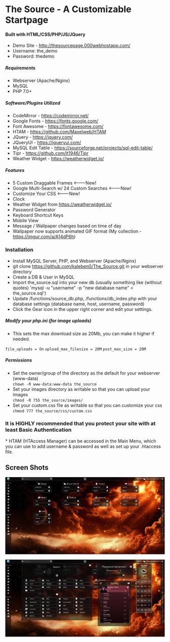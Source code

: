 <h1>The Source - A Customizable Startpage</h1>

<h4>Built with HTML/CSS/PHP/JS/JQuery</h4>

* Demo Site - http://thesourcepage.000webhostapp.com/
* Username:  the_demo
* Password: thedemo

<h5>Requirements</h5>

* Webserver (Apache/Nginx)
* MySQL
* PHP 7.0+

<h5>Software/Plugins Utilized</h5>

* CodeMirror - https://codemirror.net/
* Google Fonts - https://fonts.google.com/
* Font Awesome - https://fontawesome.com/
* HTAM - https://github.com/Maxelweb/HTAM
* JQuery - https://jquery.com/
* JQueryUI - https://jqueryui.com/
* MySQL Edit Table - https://sourceforge.net/projects/sql-edit-table/
* Tipr - https://github.com/lt1946/Tipr
* Weather Widget - https://weatherwidget.io/

<h5>Features</h5>

* 5 Custom Draggable Frames <---New!
* Google Multi-Search w/ 24 Custom Searches <---New!
* Customize Your CSS <---New!
* Clock
* Weather Widget from https://weatherwidget.io/
* Password Generator
* Keyboard Shortcut Keys
* Mobile View
* Message / Wallpaper changes based on time of day
* Wallpaper now supports animated GIF format (My collection - https://imgur.com/a/A14dP6h)

<h3>Installation</h3>

* Install MySQL Server, PHP, and Webserver (Apache/Nginx)
* git clone https://github.com/kaleben0/The_Source.git in your webserver directory
* Create a DB & User in MySQL
* Import the_source.sql into your new db (usually something like (without quotes) 'mysql -u "username" -p "new database name" < the_source.sql')
* Update /functions/source_db.php, /functions/db_index.php with your database settings (database name, host, username, password)
* Click the Gear icon in the upper right corner and edit your settings.

<h5>Modify your php.ini (for image uploads)</h5>

* This sets the max download size as 20Mb, you can make it higher if needed.

`file_uploads = On`
`upload_max_filesize = 20M`
`post_max_size = 20M`

<h5>Permissions</h5>

* Set the owner/group of the directory as the default for your webserver (www-data) <br>
`chown -R www-data:www-data the_source`<br>
* Set your images directory as writable so that you can upload your images<br>
`chmod -R 755 the_source/images/`<br>
* Set your custom.css file as writable so that you can customize your css<br>
`chmod 777 the_source/css/custom.css`<br>

<h3>It is HIGHLY recommended that you protect your site with at least Basic Authentication </h3>
* HTAM (HTAccess Manager) can be accessed in the Main Menu, which you can use to add username & password as well as set up your .htaccess file.

<h2>Screen Shots</h2>

![SS1](/screenshots/capture-main.png)

![SS2](/screenshots/capture-search.png)
